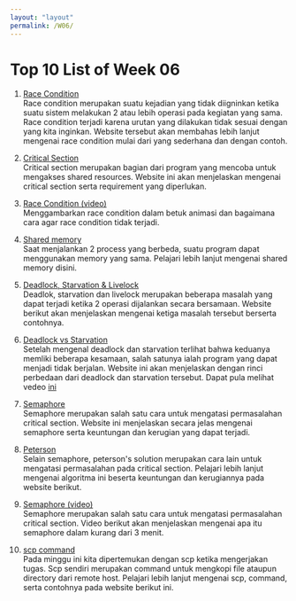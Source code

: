 ```yaml
---
layout: "layout"
permalink: /W06/
---
```


# Top 10 List of Week 06

1. [Race Condition](https://searchstorage.techtarget.com/definition/race-condition)<br>
Race condition merupakan suatu kejadian yang tidak diigninkan ketika suatu sistem melakukan 2 atau lebih operasi pada kegiatan yang sama. Race condition terjadi karena urutan yang dilakukan tidak sesuai dengan yang kita inginkan. Website tersebut akan membahas lebih lanjut mengenai race condition mulai dari yang sederhana dan dengan contoh.

2. [Critical Section](https://www.javatpoint.com/os-critical-section-problem)<br>
Critical section merupakan bagian dari program yang mencoba untuk mengakses shared resources. Website ini akan menjelaskan mengenai critical section serta requirement yang diperlukan.

3. [Race Condition (video)](https://www.youtube.com/watch?v=MqnpIwN7dz0)<br>
Menggambarkan race condition dalam betuk animasi dan bagaimana cara agar race condition tidak terjadi.

4. [Shared memory](https://www.csl.mtu.edu/cs4411.ck/www/NOTES/process/shm/what-is-shm.html)<br>
Saat menjalankan 2 process yang berbeda, suatu program dapat menggunakan memory yang sama. Pelajari lebih lanjut mengenai shared memory disini.

5. [Deadlock, Starvation & Livelock](https://www.geeksforgeeks.org/deadlock-starvation-and-livelock/)<br>
Deadlok, starvation dan livelock merupakan beberapa masalah yang dapat terjadi ketika 2 operasi dijalankan secara bersamaan. Website berikut akan menjelaskan mengenai ketiga masalah tersebut berserta contohnya.

6. [Deadlock vs Starvation](https://www.geeksforgeeks.org/difference-between-deadlock-and-starvation-in-os/)<br>
Setelah mengenal deadlock dan starvation terlihat bahwa keduanya memliki beberapa kesamaan, salah satunya ialah program yang dapat menjadi tidak berjalan. Website ini akan menjelaskan dengan rinci perbedaan dari deadlock dan starvation tersebut. Dapat pula melihat vedeo [ini](https://www.youtube.com/watch?v=N2VECl8F_Pc)

7. [Semaphore](https://www.tutorialspoint.com/semaphores-in-operating-system)<br>
Semaphore merupakan salah satu cara untuk mengatasi permasalahan critical section. Website ini menjelaskan secara jelas mengenai semaphore serta keuntungan dan kerugian yang dapat terjadi.

8. [Peterson](https://www.tutorialspoint.com/peterson-s-problem)<br>
Selain semaphore, peterson's solution merupakan cara lain untuk mengatasi permasalahan pada critical section. Pelajari lebih lanjut mengenai algoritma ini beserta keuntungan dan kerugiannya pada website berikut.

9. [Semaphore (video)](https://www.youtube.com/watch?v=PQ5aK5wLCQE)<br>
Semaphore merupakan salah satu cara untuk mengatasi permasalahan critical section. Video berikut akan menjelaskan mengenai apa itu semaphore dalam kurang dari 3 menit. 

10. [scp command](https://kb.iu.edu/d/agye)<br>
Pada minggu ini kita dipertemukan dengan scp ketika mengerjakan tugas. Scp sendiri merupakan command untuk mengkopi file ataupun directory dari remote host. Pelajari lebih lanjut mengenai scp, command, serta contohnya pada website berikut ini.